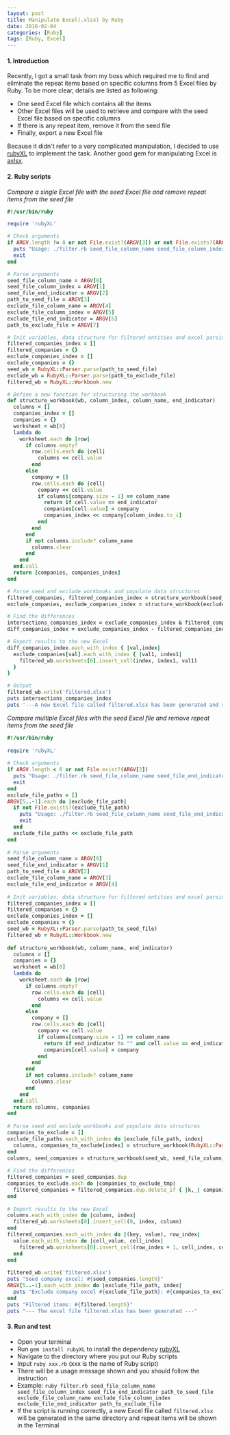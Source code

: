 ```yaml
---
layout: post
title: Manipulate Excel(.xlsx) by Ruby
date: 2016-02-04
categories: [Ruby]
tags: [Ruby, Excel]
---
```


#### 1. Introduction

Recently, I got a small task from my boss which required me to find and eliminate the repeat items based on specific columns from 5 Excel files by Ruby. To be more clear, details are listed as following:

- One seed Excel file which contains all the items
- Other Excel files will be used to retrieve and compare with the seed Excel file based on specific columns
- If there is any repeat item, remove it from the seed file
- Finally, export a new Excel file

Because it didn't refer to a very complicated manipulation, I decided to use [rubyXL](https://github.com/weshatheleopard/rubyXL) to implement the task. Another good gem for manipulating Excel is [axlsx](https://github.com/randym/axlsx). 

#### 2. Ruby scripts

*Compare a single Excel file with the seed Excel file and remove repeat items from the seed file*
 
```ruby
#!/usr/bin/ruby

require 'rubyXL'

# Check arguments
if ARGV.length != 8 or not File.exist?(ARGV[3]) or not File.exists?(ARGV[7])
  puts "Usage: ./filter.rb seed_file_column_name seed_file_column_index seed_file_end_indicator path_to_seed_file exclude_file_column_name exclude_file_column_index exclude_file_end_indicator path_to_exclude_file"
  exit
end

# Parse arguments
seed_file_column_name = ARGV[0]
seed_file_column_index = ARGV[1]
seed_file_end_indicator = ARGV[2]
path_to_seed_file = ARGV[3]
exclude_file_column_name = ARGV[4]
exclude_file_column_index = ARGV[5] 
exclude_file_end_indicator = ARGV[6]
path_to_exclude_file = ARGV[7]

# Init variables, data structure for filtered entities and excel parsing
filtered_companies_index = []
filtered_companies = {}
exclude_companies_index = []
exclude_companies = {}
seed_wb = RubyXL::Parser.parse(path_to_seed_file)
exclude_wb = RubyXL::Parser.parse(path_to_exclude_file)
filtered_wb = RubyXL::Workbook.new

# Define a new function for structuring the workbook
def structure_workbook(wb, column_index, column_name, end_indicator)
  columns = []
  companies_index = []
  companies = {}
  worksheet = wb[0]
  lambda do
    worksheet.each do |row|
      if columns.empty?
        row.cells.each do |cell|
          columns << cell.value
        end
      else
        company = []
        row.cells.each do |cell|
          company << cell.value
          if columns[company.size - 1] == column_name
            return if cell.value == end_indicator
            companies[cell.value] = company
            companies_index << company[column_index.to_i]
          end
        end
      end
      if not columns.include? column_name
        columns.clear
      end
    end
  end.call
  return [companies, companies_index]
end

# Parse seed and exclude workbooks and populate data structures
filtered_companies, filtered_companies_index = structure_workbook(seed_wb, seed_file_column_index, seed_file_column_name, seed_file_end_indicator)
exclude_companies, exclude_companies_index = structure_workbook(exclude_wb, exclude_file_column_index, exclude_file_column_name, exclude_file_end_indicator)

# Find the differences
intersections_companies_index = exclude_companies_index & filtered_companies_index
diff_companies_index = exclude_companies_index - filtered_companies_index

# Export results to the new Excel
diff_companies_index.each_with_index { |val,index|
  exclude_companies[val].each_with_index { |val1, index1|
    filtered_wb.worksheets[0].insert_cell(index, index1, val1)
  }
}

# Output
filtered_wb.write('filtered.xlsx')
puts intersections_companies_index
puts '---A new Excel file called filtered.xlsx has been generated and repeat items are shown above!---'
```


*Compare multiple Excel files with the seed Excel file and remove repeat items from the seed file* 

```ruby
#!/usr/bin/ruby
​
require 'rubyXL'
​
# Check arguments
if ARGV.length < 6 or not File.exist?(ARGV[2])
  puts "Usage: ./filter.rb seed_file_column_name seed_file_end_indicator path_to_seed_file exclude_file_column_name exclude_file_end_indicator path_to_exclude_file path_to_exclude_file .."
  exit
end
exclude_file_paths = []
ARGV[5..-1].each do |exclude_file_path|
  if not File.exists?(exclude_file_path)
    puts "Usage: ./filter.rb seed_file_column_name seed_file_end_indicator path_to_seed_file exclude_file_column_name exclude_file_end_indicator path_to_exclude_file path_to_exclude_file .."
    exit
  end
  exclude_file_paths << exclude_file_path
end
​
# Parse arguments
seed_file_column_name = ARGV[0]
seed_file_end_indicator = ARGV[1]
path_to_seed_file = ARGV[2]
exclude_file_column_name = ARGV[3]
exclude_file_end_indicator = ARGV[4]
​
# Init variables, data structure for filtered entities and excel parsing
filtered_companies_index = []
filtered_companies = {}
exclude_companies_index = []
exclude_companies = {}
seed_wb = RubyXL::Parser.parse(path_to_seed_file)
filtered_wb = RubyXL::Workbook.new
​
def structure_workbook(wb, column_name, end_indicator)
  columns = []
  companies = {}
  worksheet = wb[0]
  lambda do
    worksheet.each do |row|
      if columns.empty?
        row.cells.each do |cell|
          columns << cell.value
        end
      else
        company = []
        row.cells.each do |cell|
          company << cell.value
          if columns[company.size - 1] == column_name
            return if end_indicator != "" and cell.value == end_indicator
            companies[cell.value] = company
          end
        end
      end
      if not columns.include? column_name
        columns.clear
      end
    end
  end.call
  return columns, companies
end
​
# Parse seed and exclude workbooks and populate data structures
companies_to_exclude = []
exclude_file_paths.each_with_index do |exclude_file_path, index|
  columns, companies_to_exclude[index] = structure_workbook(RubyXL::Parser.parse(exclude_file_path), exclude_file_column_name, exclude_file_end_indicator)
end
columns, seed_companies = structure_workbook(seed_wb, seed_file_column_name, seed_file_end_indicator)
​
# Find the differences
filtered_companies = seed_companies.dup
companies_to_exclude.each do |companies_to_exclude_tmp|
  filtered_companies = filtered_companies.dup.delete_if { |k,_| companies_to_exclude_tmp.key?(k) }
end
​
# Import results to the new Excel
columns.each_with_index do |column, index|
  filtered_wb.worksheets[0].insert_cell(0, index, column)
end
filtered_companies.each_with_index do |(key, value), row_index|
  value.each_with_index do |cell_value, cell_index|
    filtered_wb.worksheets[0].insert_cell(row_index + 1, cell_index, cell_value)
  end
end
​
filtered_wb.write('filtered.xlsx')
puts "Seed company excel: #{seed_companies.length}"
ARGV[5..-1].each_with_index do |exclude_file_path, index|
  puts "Exclude company excel #{exclude_file_path}: #{companies_to_exclude[index].length}"
end
puts "Filtered items: #{filtered.length}"
puts "--- The excel file filtered.xlsx has been generated ---"
```

#### 3. Run and test

- Open your terminal
- Run `gem install rubyXL` to install the dependency [rubyXL](https://github.com/weshatheleopard/rubyXL)
- Navigate to the directory where you put our Ruby scripts
- Input `ruby xxx.rb` (xxx is the name of Ruby script)
- There will be a usage message shown and you should follow the instruction
- Example: `ruby filter.rb seed_file_column_name seed_file_column_index seed_file_end_indicator path_to_seed_file exclude_file_column_name exclude_file_column_index exclude_file_end_indicator path_to_exclude_file`
- If the script is running correctly, a new Excel file called `filtered.xlsx` will be generated in the same directory and repeat items will be shown in the Terminal